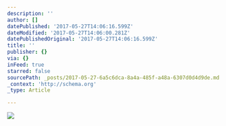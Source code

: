 ```yaml
---
description: ''
author: []
datePublished: '2017-05-27T14:06:16.599Z'
dateModified: '2017-05-27T14:06:00.281Z'
datePublishedOriginal: '2017-05-27T14:06:16.599Z'
title: ''
publisher: {}
via: {}
inFeed: true
starred: false
sourcePath: _posts/2017-05-27-6a5c6dca-8a4a-485f-a48a-6307d0d4d9de.md
_context: 'http://schema.org'
_type: Article

---
```

![](https://the-grid-user-content.s3-us-west-2.amazonaws.com/fe4fe553-f27b-4065-993d-a6439bf2170e.jpg)